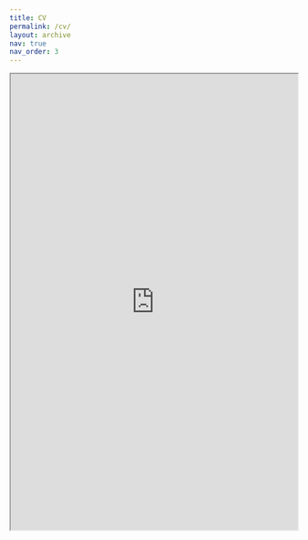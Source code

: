 ```yaml
---
title: CV
permalink: /cv/
layout: archive
nav: true
nav_order: 3
---
```


<iframe src="https://ratzanyelrincon.github.io/assets/pdf/CV_Ratzanyel_Rincon.pdf" width="100%" height="800px">    </iframe>
